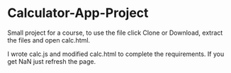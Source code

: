 
# Calculator-App-Project

Small project for a course, to use the file click Clone or Download, extract the files and open calc.html.

I wrote calc.js and modified calc.html to complete the requirements. If you get NaN just refresh the page.
